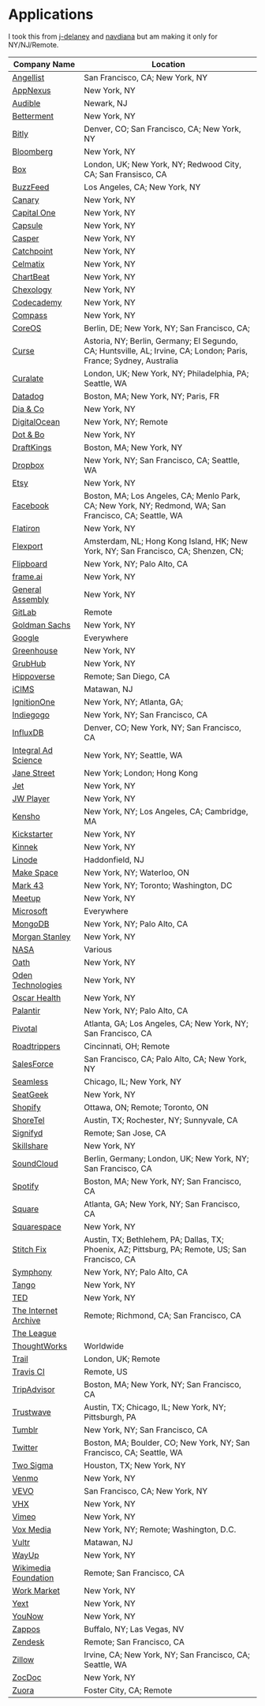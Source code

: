 # Applications

I took this from [j-delaney](https://github.com/j-delaney/easy-application) and [navdiana](https://github.com/navdiana/easy-application) but am making it only for NY/NJ/Remote.

<!-- BEGIN DATA -->
| Company Name | Location |
| --- | --- |
| [Angellist](https://angel.co/angellist/jobs) | San Francisco, CA; New York, NY |
| [AppNexus](https://www.appnexus.com/en/company/careers) | New York, NY |
| [Audible](https://www.audiblecareers.com/job/AUDIUS55/Software-Development-Engineer) | Newark, NJ |
| [Betterment](https://www.betterment.com/careers/) | New York, NY |
| [Bitly](https://bitly.com/pages/careers) | Denver, CO; San Francisco, CA; New York, NY  |
| [Bloomberg](https://www.bloomberg.com/careers/) | New York, NY |
| [Box](https://www.box.com/careers) | London, UK; New York, NY; Redwood City, CA; San Fransisco, CA |
| [BuzzFeed](https://www.buzzfeed.com/about/jobs) | Los Angeles, CA; New York, NY |
| [Canary](https://canary.is/careers/) | New York, NY |
| [Capital One](https://www.capitalonecareers.com/) | New York, NY |
| [Capsule](https://www.capsulecares.com/about/) | New York, NY |
| [Casper](http://www.casper.com/jobs) | New York, NY |
| [Catchpoint](http://www.catchpoint.com/careers/) | New York, NY |
| [Celmatix](https://celmatix.com/careers) | New York, NY |
| [ChartBeat](https://chartbeat.com/careers/) | New York, NY |
| [Chexology](https://jobs.lever.co/chexology) | New York, NY |
| [Codecademy](https://www.codecademy.com/about/jobs) | New York, NY |
| [Compass](https://www.compass.com/careers/) | New York, NY |
| [CoreOS](https://coreos.com/careers/) | Berlin, DE; New York, NY; San Francisco, CA; |
| [Curse](https://www.curseinc.com/careers?cookieTest=1) | Astoria, NY; Berlin, Germany; El Segundo, CA; Huntsville, AL; Irvine, CA; London; Paris, France; Sydney, Australia |
| [Curalate](https://www.themuse.com/companies/curalate) | London, UK; New York, NY; Philadelphia, PA; Seattle, WA |
| [Datadog](https://www.datadoghq.com/careers/) | Boston, MA; New York, NY; Paris, FR |
| [Dia & Co](https://www.dia.com/careers) | New York, NY |
| [DigitalOcean](https://www.digitalocean.com/company/careers/) | New York, NY; Remote |
| [Dot & Bo](https://www.dotandbo.com/content/jobs) | New York, NY |
| [DraftKings](http://careers.draftkings.com/) | Boston, MA; New York, NY |
| [Dropbox](https://www.dropbox.com/jobs) | New York, NY; San Francisco, CA; Seattle, WA |
| [Etsy](https://www.etsy.com/careers/) | New York, NY |
| [Facebook](https://www.facebook.com/careers/) | Boston, MA; Los Angeles, CA; Menlo Park, CA; New York, NY; Redmond, WA; San Francisco, CA; Seattle, WA |
| [Flatiron](https://www.flatiron.com/careers) | New York, NY |
| [Flexport](https://www.flexport.com/careers) | Amsterdam, NL; Hong Kong Island, HK; New York, NY; San Francisco, CA; Shenzen, CN;|
| [Flipboard](https://about.flipboard.com/careers/) | New York, NY; Palo Alto, CA |
| [frame.ai](https://frame-ai.workable.com/) | New York, NY |
| [General Assembly](https://generalassemb.ly/careers) | New York, NY |
| [GitLab](https://about.gitlab.com/jobs/) | Remote |
| [Goldman Sachs](http://www.goldmansachs.com/careers/) | New York, NY |
| [Google](https://careers.google.com/) | Everywhere |
| [Greenhouse](http://www.greenhouse.io/careers) | New York, NY |
| [GrubHub](https://www.grubhub.com/about/careers) | New York, NY |
| [Hippoverse](https://www.hippoverse.com/join_our_team) | Remote; San Diego, CA |
| [iCIMS](https://careers.icims.com) | Matawan, NJ |
| [IgnitionOne](https://www.ignitionone.com/company/careers/) | New York, NY; Atlanta, GA; |
| [Indiegogo](https://www.indiegogo.com/careers) | New York, NY; San Francisco, CA |
| [InfluxDB](https://www.influxdata.com/careers/) | Denver, CO; New York, NY; San Francisco, CA |
| [Integral Ad Science](https://integralads.com/about/careers/) | New York, NY; Seattle, WA |
| [Jane Street](https://www.janestreet.com/join-jane-street/open-positions/) | New York; London; Hong Kong |
| [Jet](https://jet.com/careers) | New York, NY |
| [JW Player](https://boards.greenhouse.io/jwplayer#.WozmcxPwbow) | New York, NY |
| [Kensho](https://www.kensho.com/careers) | New York, NY; Los Angeles, CA; Cambridge, MA |
| [Kickstarter](https://www.kickstarter.com/jobs) | New York, NY |
| [Kinnek](https://www.kinnek.com/jointeam/) | New York, NY |
| [Linode](https://www.linode.com/careers) | Haddonfield, NJ |
| [Make Space](https://makespace.com/about/careers/engineering) | New York, NY; Waterloo, ON |
| [Mark 43](https://www.mark43.com/careers/) | New York, NY; Toronto; Washington, DC |
| [Meetup](http://www.meetup.com/jobs/) | New York, NY |
| [Microsoft](https://careers.microsoft.com/) | Everywhere |
| [MongoDB](https://www.mongodb.com/careers) | New York, NY; Palo Alto, CA |
| [Morgan Stanley](https://www.morganstanley.com/people-opportunities/students-graduates) | New York, NY |
| [NASA](https://nasajobs.nasa.gov/default.htm) | Various |
| [Oath](https://www.oath.com/careers/job-openings?jobFamily=Engineering%20and%20Technology) | New York, NY |
| [Oden Technologies](https://oden.io/joinus) | New York, NY |
| [Oscar Health](https://www.hioscar.com/careers/) | New York, NY |
| [Palantir](https://www.palantir.com/careers/) | New York, NY; Palo Alto, CA |
| [Pivotal](https://pivotal.io/careers) | Atlanta, GA; Los Angeles, CA; New York, NY; San Francisco, CA |
| [Roadtrippers](http://jobs.roadtrippers.com) | Cincinnati, OH; Remote |
| [SalesForce](https://www.salesforce.com/company/careers/) | San Francisco, CA; Palo Alto, CA; New York, NY |
| [Seamless](https://www.seamless.com/about/careers) | Chicago, IL; New York, NY |
| [SeatGeek](https://seatgeek.com/jobs) | New York, NY |
| [Shopify](https://www.shopify.com/careers) | Ottawa, ON; Remote; Toronto, ON |
| [ShoreTel](https://www.shoretel.com/careers) | Austin, TX; Rochester, NY; Sunnyvale, CA |
| [Signifyd](https://www.signifyd.com/careers/) | Remote; San Jose, CA |
| [Skillshare](https://www.skillshare.com/careers) | New York, NY |
| [SoundCloud](https://soundcloud.com/jobs) | Berlin, Germany; London, UK; New York, NY; San Francisco, CA |
| [Spotify](https://www.spotifyjobs.com/) | Boston, MA; New York, NY; San Francisco, CA |
| [Square](https://squareup.com/careers) | Atlanta, GA; New York, NY; San Francisco, CA |
| [Squarespace](https://www.squarespace.com/about/careers) | New York, NY |
| [Stitch Fix](https://www.stitchfix.com/careers) | Austin, TX; Bethlehem, PA; Dallas, TX; Phoenix, AZ; Pittsburg, PA; Remote, US; San Francisco, CA|
| [Symphony](https://symphony.com/company/careers) | New York, NY; Palo Alto, CA |
| [Tango](https://www.tango.me/careers/) | New York, NY |
| [TED](https://www.ted.com/about/our-organization/jobs-at-ted) | New York, NY |
| [The Internet Archive](https://archive.org/about/jobs.php) | Remote; Richmond, CA; San Francisco, CA |
| [The League](http://www.theleague.com/jobs/) |  |
| [ThoughtWorks](https://www.thoughtworks.com/careers) | Worldwide |
| [Trail](http://careers.trailapp.com) | London, UK; Remote |
| [Travis CI](https://travisci.workable.com/) | Remote, US |
| [TripAdvisor](https://www.tripadvisor.com/careers/) | Boston, MA; New York, NY; San Francisco, CA |
| [Trustwave](https://careers.trustwave.com) | Austin, TX; Chicago, IL; New York, NY; Pittsburgh, PA |
| [Tumblr](https://www.tumblr.com/jobs) | New York, NY; San Francisco, CA |
| [Twitter](https://careers.twitter.com/careers) | Boston, MA; Boulder, CO; New York, NY; San Francisco, CA; Seattle, WA |
| [Two Sigma](https://careers.twosigma.com/) |  Houston, TX; New York, NY |
| [Venmo](https://venmo.com/jobs/) | New York, NY |
| [VEVO](https://www.vevo.com/careers) | San Francisco, CA; New York, NY |
| [VHX](https://www.vhx.tv/jobs) | New York, NY |
| [Vimeo](https://vimeo.com/jobs) | New York, NY |
| [Vox Media](https://www.voxmedia.com/careers) | New York, NY; Remote; Washington, D.C. |
| [Vultr](https://www.vultr.com/corporate/careers/) | Matawan, NJ |
| [WayUp](https://www.wayup.com/joinus/) | New York, NY |
| [Wikimedia Foundation](https://wikimediafoundation.org/wiki/Work_with_us) | Remote; San Francisco, CA |
| [Work Market](https://www.workmarket.com/careers) | New York, NY |
| [Yext](http://www.yext.com/careers/) | New York, NY |
| [YouNow](https://www.younow.com/careers) | New York, NY |
| [Zappos](https://jobs.zappos.com/choose-your-team) | Buffalo, NY; Las Vegas, NV |
| [Zendesk](https://www.zendesk.com/jobs/) | Remote; San Francisco, CA |
| [Zillow](https://www.zillow.com/jobs/) | Irvine, CA; New York, NY; San Francisco, CA; Seattle, WA |
| [ZocDoc](https://www.zocdoc.com/about/careers) | New York, NY |
| [Zuora](https://www.zuora.com/about/careers/) | Foster City, CA; Remote |
